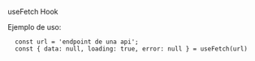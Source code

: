 useFetch Hook

Ejemplo de uso:

```
  const url = 'endpoint de una api';
  const { data: null, loading: true, error: null } = useFetch(url)
```
